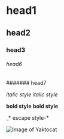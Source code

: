 # head1
## head2
### head3
###### head6
####### head7

*italic style*
_italic style_

**bold style**
__bold style__

\_\* escape style\-\*

![Image of Yaktocat](https://octodex.github.com/images/yaktocat.png) 
